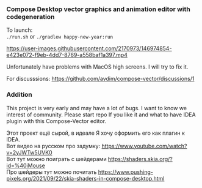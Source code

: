 ### Compose Desktop vector graphics and animation editor with codegeneration
To launch:  
`./run.sh` or `./gradlew happy-new-year:run`  

https://user-images.githubusercontent.com/2170973/146974854-e423e072-f9eb-4dd7-8769-a558baf1a397.mp4

Unfortunately have problems with MacOS high screens. I will try to fix it. 

For discusssions: https://github.com/avdim/compose-vector/discussions/1


### Addition
This project is very early and may have a lot of bugs. 
I want to know we interest of community.
Please start repo If you like it and what to have IDEA plugin with this Compose-Vector editor.

Этот проект ещё сырой, в идеале Я хочу оформить его как плагин к IDEA.  
Вот видео на русском про задумку: https://www.youtube.com/watch?v=2yJWTw5UVK0  
Вот тут можно поиграть с шейдерами https://shaders.skia.org/?id=%40iMouse  
Про шейдеры тут можно почитать https://www.pushing-pixels.org/2021/09/22/skia-shaders-in-compose-desktop.html  
